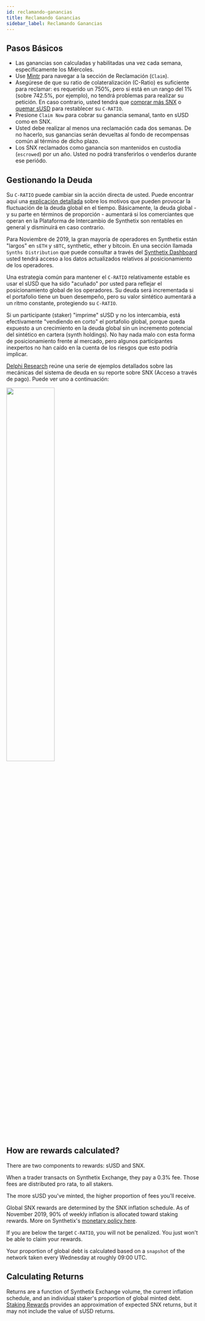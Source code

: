 ```yaml
---
id: reclamando-ganancias
title: Reclamando Ganancias
sidebar_label: Reclamando Ganancias
---
```


## Pasos Básicos
- Las ganancias son calculadas y habilitadas una vez cada semana, específicamente los Miércoles.
- Use <a class="link" target="_blank" href="https://beta.mintr.synthetix.io/">Mintr</a> para navegar a la sección de Reclamación (`Claim`).
- Asegúrese de que su ratio de colateralización (C-Ratio) es suficiente para reclamar: es requerido un 750%, pero si está en un rango del 1% (sobre 742.5%, por ejemplo), no tendrá problemas para realizar su petición. En caso contrario, usted tendrá que <a href="/docs/buying-snx" class="link"> comprar más SNX</a> o <a href="/docs/transferring-snx#burning-susd" class="link">quemar sUSD</a> para restablecer su `C-RATIO`.
- Presione `Claim Now` para cobrar su ganancia semanal, tanto en sUSD como en SNX.
- Usted debe realizar al menos una reclamación cada dos semanas. De no hacerlo, sus ganancias serán devueltas al fondo de recompensas común al término de dicho plazo.
- Los SNX reclamados como ganancia son mantenidos en custodia (`escrowed`) por un año. Usted no podrá transferirlos o venderlos durante ese periódo.


## Gestionando la Deuda
Su `C-RATIO` puede cambiar sin la acción directa de usted. Puede encontrar aquí una <a href="https://help.synthetix.io/hc/en-us/articles/360023174973-Why-does-my-total-sUSD-debt-fluctuate-over-time-" target="_blank" class="link">explicación detallada</a> sobre los motivos que pueden provocar la fluctuación de la deuda global en el tiempo. Básicamente, la deuda global - y su parte en términos de proporción - aumentará si los comerciantes que operan en la Plataforma de Intercambio de Synthetix son rentables en general y disminuirá en caso contrario.

Para Noviembre de 2019, la gran mayoría de operadores en Synthetix están "largos" en `sETH` y `sBTC`, synthetic, ether y bitcoin. En una sección llamada `Synths Distribution` que puede consultar a través del <a href="https://dashboard.synthetix.io/" class="link" target="_blank">Synthetix Dashboard</a> usted tendrá acceso a los datos actualizados relativos al posicionamiento de los operadores. 

Una estrategia común para mantener el `C-RATIO` relativamente estable es usar el sUSD que ha sido "acuñado" por usted para reflejar el posicionamiento global de los operadores. Su deuda será incrementada si el portafolio tiene un buen desempeño, pero su valor sintético aumentará a un ritmo constante, protegiendo su `C-RATIO`.

Si un participante (staker) "imprime" sUSD y no los intercambia, está efectivamente "vendiendo en corto" el portafolio global, porque queda expuesto a un crecimiento en la deuda global sin un incremento potencial del sintético en cartera (synth holdings). No hay nada malo con esta forma de posicionamiento frente al mercado, pero algunos participantes inexpertos no han caído en la cuenta de los riesgos que esto podría implicar.

<a href="https://www.delphidigital.io/research" target="_blank" class="link">Delphi Research</a> reúne una serie de ejemplos detallados sobre las mecánicas del sistema de deuda en su reporte sobre SNX (Acceso a través de pago). Puede ver uno a continuación:

<img src="assets/debt-example.png" width="50%">


## How are rewards calculated?
There are two components to rewards: sUSD and SNX.

When a trader transacts on Synthetix Exchange, they pay a 0.3% fee. Those fees are distributed pro rata, to all stakers.

The more sUSD you've minted, the higher proportion of fees you'll receive. 

Global SNX rewards are determined by the SNX inflation schedule. As of November 2019, 90% of weekly inflation is allocated toward staking rewards. More on Synthetix's <a class="link" target="_blank" href="https://blog.synthetix.io/synthetix-monetary-policy-changes/">monetary policy here</a>. 

If you are below the target `C-RATIO`, you will not be penalized. You just won't be able to claim your rewards.

Your proportion of global debt is calculated based on a `snapshot` of the network taken every Wednesday at roughly 09:00 UTC.

## Calculating Returns
Returns are a function of Synthetix Exchange volume, the current inflation schedule, and an individual staker's proportion of global minted debt. <a href="https://www.stakingrewards.com/asset/synthetix-network-token" class="link" target="_blank">Staking Rewards</a> provides an approximation of expected SNX returns, but it may not include the value of sUSD returns.


